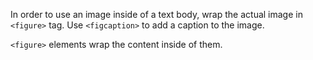 In order to use an image inside of a text body, wrap the actual image in `<figure>` tag. Use `<figcaption>` to add a caption to the image.

`<figure>` elements wrap the content inside of them.
